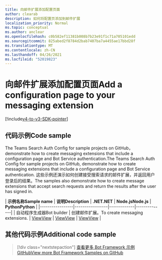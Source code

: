 ```yaml
---
title: 向邮件扩展添加配置页面
author: clearab
description: 如何将配置页添加到邮件扩展
localization_priority: Normal
ms.topic: conceptual
ms.author: anclear
ms.openlocfilehash: c0b582ef11381b008b7b23e91f1c71a705101edd
ms.sourcegitcommit: 825abed2f8784d2bab7407ba7a4455ae17bbd28f
ms.translationtype: MT
ms.contentlocale: zh-CN
ms.lasthandoff: 04/26/2021
ms.locfileid: "52019823"
---
```

# <a name="add-a-configuration-page-to-your-messaging-extension"></a><span data-ttu-id="57992-103">向邮件扩展添加配置页面</span><span class="sxs-lookup"><span data-stu-id="57992-103">Add a configuration page to your messaging extension</span></span>

[!include[v4-to-v3-SDK-pointer](~/includes/v4-to-v3-pointer-me.md)]

## <a name="code-sample"></a><span data-ttu-id="57992-104">代码示例</span><span class="sxs-lookup"><span data-stu-id="57992-104">Code sample</span></span>

<span data-ttu-id="57992-105">The Teams Search Auth Config for sample projects on GitHub， demonstrate how to create messaging extensions that include a configuration page and Bot Service authentication.</span><span class="sxs-lookup"><span data-stu-id="57992-105">The Teams Search Auth Config for sample projects on GitHub, demonstrate how to create messaging extensions that include a configuration page and Bot Service authentication.</span></span> <span data-ttu-id="57992-106">这些示例还演示如何创建接受搜索请求的邮件扩展，并返回用户登录后的结果。</span><span class="sxs-lookup"><span data-stu-id="57992-106">The samples also demonstrate how to create message extensions that accept search requests and return the results after the user has signed in.</span></span>

| <span data-ttu-id="57992-107">**示例名称**</span><span class="sxs-lookup"><span data-stu-id="57992-107">**Sample name**</span></span> | <span data-ttu-id="57992-108">**说明**</span><span class="sxs-lookup"><span data-stu-id="57992-108">**Description**</span></span> | <span data-ttu-id="57992-109">**.NET**</span><span class="sxs-lookup"><span data-stu-id="57992-109">**.NET**</span></span> | <span data-ttu-id="57992-110">**Node.js**</span><span class="sxs-lookup"><span data-stu-id="57992-110">**Node.js**</span></span> | <span data-ttu-id="57992-111">**Python**</span><span class="sxs-lookup"><span data-stu-id="57992-111">**Python**</span></span> |
|-----------------|-----------------|-------------|--------------|
| <span data-ttu-id="57992-112">自动程序生成器</span><span class="sxs-lookup"><span data-stu-id="57992-112">Bot builder</span></span> | <span data-ttu-id="57992-113">创建邮件扩展。</span><span class="sxs-lookup"><span data-stu-id="57992-113">To create messaging extensions.</span></span> | [<span data-ttu-id="57992-114">View</span><span class="sxs-lookup"><span data-stu-id="57992-114">View</span></span>](https://github.com/microsoft/BotBuilder-Samples/tree/master/samples/csharp_dotnetcore/52.teams-messaging-extensions-search-auth-config) | [<span data-ttu-id="57992-115">View</span><span class="sxs-lookup"><span data-stu-id="57992-115">View</span></span>](https://github.com/microsoft/BotBuilder-Samples/tree/master/samples/javascript_nodejs/52.teams-messaging-extensions-search-auth-config) | [<span data-ttu-id="57992-116">View</span><span class="sxs-lookup"><span data-stu-id="57992-116">View</span></span>]( https://github.com/microsoft/BotBuilder-Samples/tree/main/samples/python/50.teams-messaging-extension-search) |

## <a name="additional-code-sample"></a><span data-ttu-id="57992-117">其他代码示例</span><span class="sxs-lookup"><span data-stu-id="57992-117">Additional code sample</span></span>

> [!div class="nextstepaction"]
> [<span data-ttu-id="57992-118">查看更多 Bot Framework 示例GitHub</span><span class="sxs-lookup"><span data-stu-id="57992-118">View more Bot Framework Samples on GitHub</span></span>](https://github.com/microsoft/BotBuilder-Samples)
